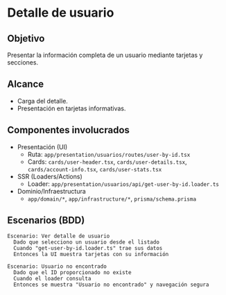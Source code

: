# Detalle de usuario

## Objetivo
Presentar la información completa de un usuario mediante tarjetas y secciones.

## Alcance
- Carga del detalle.
- Presentación en tarjetas informativas.

## Componentes involucrados
- Presentación (UI)
  - Ruta: `app/presentation/usuarios/routes/user-by-id.tsx`
  - Cards: `cards/user-header.tsx`, `cards/user-details.tsx`, `cards/account-info.tsx`, `cards/user-stats.tsx`
- SSR (Loaders/Actions)
  - Loader: `app/presentation/usuarios/api/get-user-by-id.loader.ts`
- Dominio/Infraestructura
  - `app/domain/*`, `app/infrastructure/*`, `prisma/schema.prisma`

## Escenarios (BDD)

```gherkin
Escenario: Ver detalle de usuario
  Dado que selecciono un usuario desde el listado
  Cuando "get-user-by-id.loader.ts" trae sus datos
  Entonces la UI muestra tarjetas con su información

Escenario: Usuario no encontrado
  Dado que el ID proporcionado no existe
  Cuando el loader consulta
  Entonces se muestra "Usuario no encontrado" y navegación segura
```